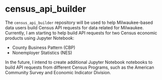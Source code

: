 # census_api_builder

The `census_api_builder` repository will be used to help Milwaukee-based data users build Census API requests for data related for Milwaukee. Currently, I am starting to help build API requests for two Census economic products using Jupyter Notebook:

* County Business Pattern (CBP)
* Nonemployer Statistics (NES)

In the future, I intend to create additional Jupyter Notebook notebooks to build API requests from different Census Programs, such as the American Community Survey and Economic Indicator Division.

